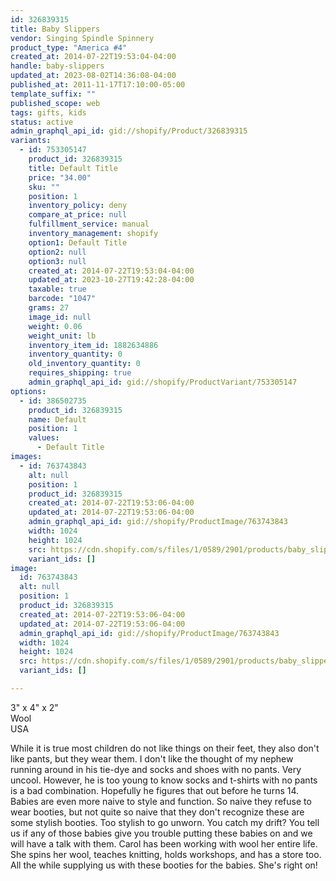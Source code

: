 ```yaml
---
id: 326839315
title: Baby Slippers
vendor: Singing Spindle Spinnery
product_type: "America #4"
created_at: 2014-07-22T19:53:04-04:00
handle: baby-slippers
updated_at: 2023-08-02T14:36:08-04:00
published_at: 2011-11-17T17:10:00-05:00
template_suffix: ""
published_scope: web
tags: gifts, kids
status: active
admin_graphql_api_id: gid://shopify/Product/326839315
variants:
  - id: 753305147
    product_id: 326839315
    title: Default Title
    price: "34.00"
    sku: ""
    position: 1
    inventory_policy: deny
    compare_at_price: null
    fulfillment_service: manual
    inventory_management: shopify
    option1: Default Title
    option2: null
    option3: null
    created_at: 2014-07-22T19:53:04-04:00
    updated_at: 2023-10-27T19:42:28-04:00
    taxable: true
    barcode: "1047"
    grams: 27
    image_id: null
    weight: 0.06
    weight_unit: lb
    inventory_item_id: 1882634886
    inventory_quantity: 0
    old_inventory_quantity: 0
    requires_shipping: true
    admin_graphql_api_id: gid://shopify/ProductVariant/753305147
options:
  - id: 386502735
    product_id: 326839315
    name: Default
    position: 1
    values:
      - Default Title
images:
  - id: 763743843
    alt: null
    position: 1
    product_id: 326839315
    created_at: 2014-07-22T19:53:06-04:00
    updated_at: 2014-07-22T19:53:06-04:00
    admin_graphql_api_id: gid://shopify/ProductImage/763743843
    width: 1024
    height: 1024
    src: https://cdn.shopify.com/s/files/1/0589/2901/products/baby_slippers.jpeg?v=1406073186
    variant_ids: []
image:
  id: 763743843
  alt: null
  position: 1
  product_id: 326839315
  created_at: 2014-07-22T19:53:06-04:00
  updated_at: 2014-07-22T19:53:06-04:00
  admin_graphql_api_id: gid://shopify/ProductImage/763743843
  width: 1024
  height: 1024
  src: https://cdn.shopify.com/s/files/1/0589/2901/products/baby_slippers.jpeg?v=1406073186
  variant_ids: []

---
```


3" x 4" x 2"  
Wool  
USA

While it is true most children do not like things on their feet, they also don't like pants, but they wear them. I don't like the thought of my nephew running around in his tie-dye and socks and shoes with no pants. Very uncool. However, he is too young to know socks and t-shirts with no pants is a bad combination. Hopefully he figures that out before he turns 14. Babies are even more naive to style and function. So naive they refuse to wear booties, but not quite so naive that they don't recognize these are some stylish booties. Too stylish to go unworn. You catch my drift? You tell us if any of those babies give you trouble putting these babies on and we will have a talk with them. Carol has been working with wool her entire life. She spins her wool, teaches knitting, holds workshops, and has a store too. All the while supplying us with these booties for the babies. She's right on!